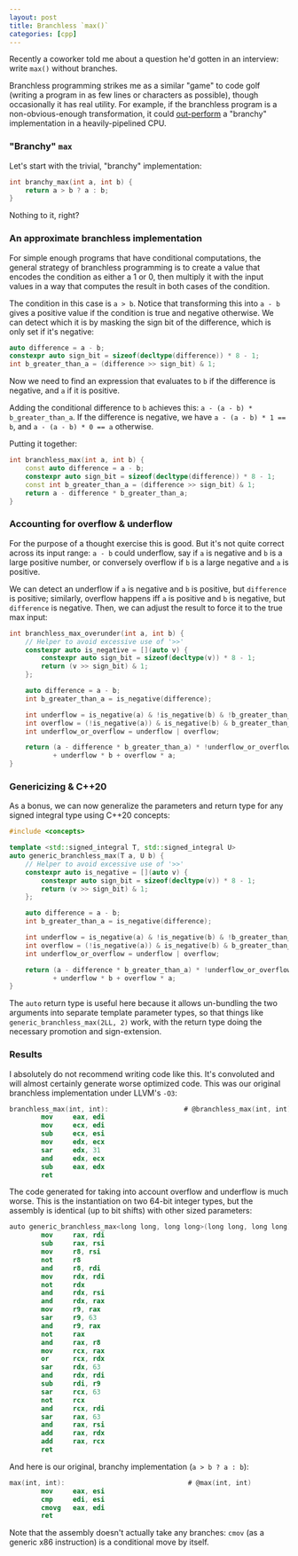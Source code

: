 ```yaml
---
layout: post
title: Branchless `max()`
categories: [cpp]
---
```


Recently a coworker told me about a question he'd gotten in an interview: write `max()` without
branches.

Branchless programming strikes me as a similar "game" to code golf (writing a program in as few
lines or characters as possible), though occasionally it has real utility. For example, if the
branchless program is a non-obvious-enough transformation, it could
[out-perform](https://dev.to/jacqueslucke/a-c-micro-optimization-exercise-3p65) a "branchy"
implementation in a heavily-pipelined CPU.

### "Branchy" `max`

Let's start with the trivial, "branchy" implementation:

```cpp
int branchy_max(int a, int b) {
    return a > b ? a : b;
}
```

Nothing to it, right?

### An approximate branchless implementation

For simple enough programs that have conditional computations, the general strategy of branchless
programming is to create a value that encodes the condition as either a 1 or 0, then multiply it
with the input values in a way that computes the result in both cases of the condition.

The condition in this case is `a > b`. Notice that transforming this into `a - b` gives a positive
value if the condition is true and negative otherwise. We can detect which it is by masking the sign
bit of the difference, which is only set if it's negative:

```cpp
auto difference = a - b;
constexpr auto sign_bit = sizeof(decltype(difference)) * 8 - 1;
int b_greater_than_a = (difference >> sign_bit) & 1;
```

Now we need to find an expression that evaluates to `b` if the difference is negative, and `a` if it
is positive.

Adding the conditional difference to `b` achieves this: `a - (a - b) * b_greater_than_a`. If the
difference is negative, we have `a - (a - b) * 1 == b`, and `a - (a - b) * 0 == a` otherwise.

Putting it together:

```cpp
int branchless_max(int a, int b) {
    const auto difference = a - b;
    constexpr auto sign_bit = sizeof(decltype(difference)) * 8 - 1;
    const int b_greater_than_a = (difference >> sign_bit) & 1;
    return a - difference * b_greater_than_a;
}
```

### Accounting for overflow & underflow

For the purpose of a thought exercise this is good. But it's not quite correct across its input
range: `a - b` could underflow, say if `a` is negative and `b` is a large positive number, or
conversely overflow if `b` is a large negative and `a` is positive.

We can detect an underflow if `a` is negative and `b` is positive, but `difference` is positive;
similarly, overflow happens iff `a` is positive and `b` is negative, but `difference` is negative.
Then, we can adjust the result to force it to the true max input:

```cpp
int branchless_max_overunder(int a, int b) {
    // Helper to avoid excessive use of '>>'
    constexpr auto is_negative = [](auto v) {
        constexpr auto sign_bit = sizeof(decltype(v)) * 8 - 1;
        return (v >> sign_bit) & 1;
    };

    auto difference = a - b;
    int b_greater_than_a = is_negative(difference);

    int underflow = is_negative(a) & !is_negative(b) & !b_greater_than_a;
    int overflow = (!is_negative(a)) & is_negative(b) & b_greater_than_a;
    int underflow_or_overflow = underflow | overflow;

    return (a - difference * b_greater_than_a) * !underflow_or_overflow
           + underflow * b + overflow * a;
}
```

### Genericizing & C++20

As a bonus, we can now generalize the parameters and return type for any signed integral type using
C++20 concepts:

```cpp
#include <concepts>

template <std::signed_integral T, std::signed_integral U>
auto generic_branchless_max(T a, U b) {
    // Helper to avoid excessive use of '>>'
    constexpr auto is_negative = [](auto v) {
        constexpr auto sign_bit = sizeof(decltype(v)) * 8 - 1;
        return (v >> sign_bit) & 1;
    };

    auto difference = a - b;
    int b_greater_than_a = is_negative(difference);

    int underflow = is_negative(a) & !is_negative(b) & !b_greater_than_a;
    int overflow = (!is_negative(a)) & is_negative(b) & b_greater_than_a;
    int underflow_or_overflow = underflow | overflow;

    return (a - difference * b_greater_than_a) * !underflow_or_overflow
           + underflow * b + overflow * a;
}
```

The `auto` return type is useful here because it allows un-bundling the two arguments into separate
template parameter types, so that things like `generic_branchless_max(2LL, 2)` work, with the return
type doing the necessary promotion and sign-extension.

### Results

I absolutely do not recommend writing code like this. It's convoluted and will almost certainly
generate worse optimized code. This was our original branchless implementation under LLVM's `-O3`:

```nasm
branchless_max(int, int):                   # @branchless_max(int, int)
        mov     eax, edi
        mov     ecx, edi
        sub     ecx, esi
        mov     edx, ecx
        sar     edx, 31
        and     edx, ecx
        sub     eax, edx
        ret
```

The code generated for taking into account overflow and underflow is much worse. This is the
instantiation on two 64-bit integer types, but the assembly is identical (up to bit shifts) with
other sized parameters:

```nasm
auto generic_branchless_max<long long, long long>(long long, long long):  # @auto generic_branchless_max<long long, long long>(long long, long long)
        mov     rax, rdi
        sub     rax, rsi
        mov     r8, rsi
        not     r8
        and     r8, rdi
        mov     rdx, rdi
        not     rdx
        and     rdx, rsi
        and     rdx, rax
        mov     r9, rax
        sar     r9, 63
        and     r9, rax
        not     rax
        and     rax, r8
        mov     rcx, rax
        or      rcx, rdx
        sar     rdx, 63
        and     rdx, rdi
        sub     rdi, r9
        sar     rcx, 63
        not     rcx
        and     rcx, rdi
        sar     rax, 63
        and     rax, rsi
        add     rax, rdx
        add     rax, rcx
        ret
```

And here is our original, branchy implementation (`a > b ? a : b`):

```nasm
max(int, int):                               # @max(int, int)
        mov     eax, esi
        cmp     edi, esi
        cmovg   eax, edi
        ret
```

Note that the assembly doesn't actually take any branches: `cmov` (as a generic x86 instruction) is
a conditional move by itself.
